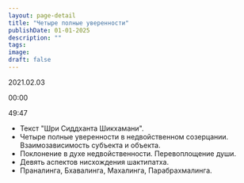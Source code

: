 ```yaml
---
layout: page-detail
title: "Четыре полные уверенности"
publishDate: 01-01-2025
description: ""
tags:
image:
draft: false
---
```


2021.02.03

00:00 

49:47 

* Текст "Шри Сиддханта Шикхамани".
* Четыре полные уверенности в недвойственном созерцании. Взаимозависимость субъекта и объекта.
* Поклонение в духе недвойственности. Перевоплощение души.
* Девять аспектов нисхождения шактипатха.
* Праналинга, Бхавалинга, Махалинга, Парабрахмалинга.

  
